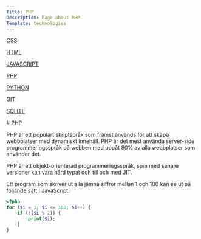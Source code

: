 ```yaml
---
Title: PHP
Description: Page about PHP.
Template: technologies
---
```

<div class="flexbox">

<div class="technology-sidebar">
<p><a href="%base_url%?technology/css">CSS</a></p>
<p><a href="%base_url%?technology/html">HTML</a></p>
<p><a href="%base_url%?technology/javascript">JAVASCRIPT</a></p>
<p><a href="%base_url%?technology/php">PHP</a></p>
<p><a href="%base_url%?technology/python">PYTHON</a></p>
<p><a href="%base_url%?technology/git">GIT</a></p>
<p><a href="%base_url%?technology/sqlite">SQLITE</a></p>
</div>

<div class="technology-content">
# PHP

PHP är ett populärt skriptspråk som främst används för att skapa webbplatser med dynamiskt innehåll. PHP är det mest använda server-side programmeringsspråk på webben med uppåt 80% av alla webbplatser som använder det.

PHP är ett objekt-orienterad programmeringsspråk, som med senare versioner kan vara hård typat och till och med JIT.

Ett program som skriver ut alla jämna siffror mellan 1 och 100 kan se ut på följande sätt i JavaScript:

```php
<?php
for ($i = 1; $i <= 100; $i++) {
    if (!($i % 2)) {
        print($i);
    }
}
```
</div>

</div>

